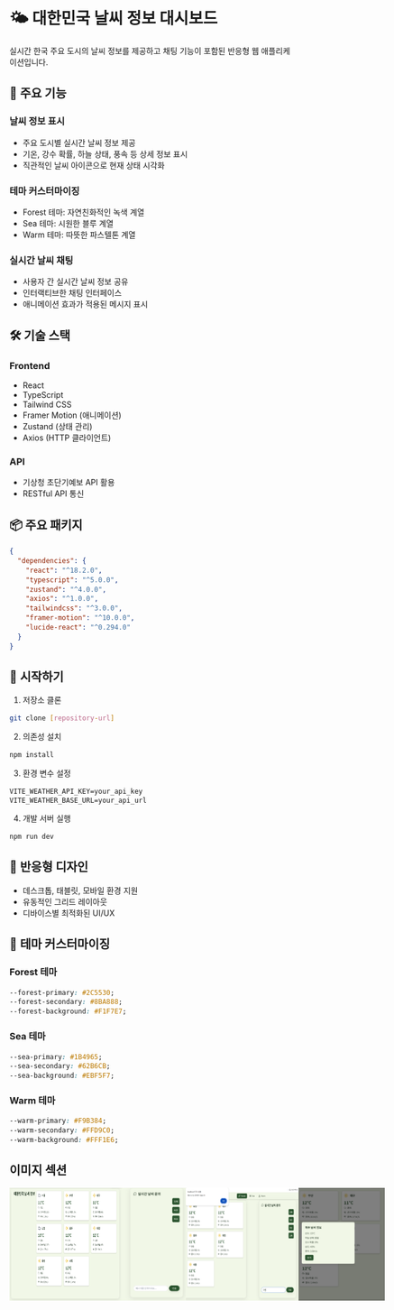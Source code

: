 # 🌤️ 대한민국 날씨 정보 대시보드

실시간 한국 주요 도시의 
날씨 정보를 제공하고 채팅 기능이 포함된 반응형 웹 애플리케이션입니다.

## 🌟 주요 기능

### 날씨 정보 표시
- 주요 도시별 실시간 날씨 정보 제공
- 기온, 강수 확률, 하늘 상태, 풍속 등 상세 정보 표시
- 직관적인 날씨 아이콘으로 현재 상태 시각화

### 테마 커스터마이징
- Forest 테마: 자연친화적인 녹색 계열
- Sea 테마: 시원한 블루 계열
- Warm 테마: 따뜻한 파스텔톤 계열

### 실시간 날씨 채팅
- 사용자 간 실시간 날씨 정보 공유
- 인터랙티브한 채팅 인터페이스
- 애니메이션 효과가 적용된 메시지 표시

## 🛠️ 기술 스택

### Frontend
- React
- TypeScript
- Tailwind CSS
- Framer Motion (애니메이션)
- Zustand (상태 관리)
- Axios (HTTP 클라이언트)

### API
- 기상청 초단기예보 API 활용
- RESTful API 통신

## 📦 주요 패키지

```json
{
  "dependencies": {
    "react": "^18.2.0",
    "typescript": "^5.0.0",
    "zustand": "^4.0.0",
    "axios": "^1.0.0",
    "tailwindcss": "^3.0.0",
    "framer-motion": "^10.0.0",
    "lucide-react": "^0.294.0"
  }
}
```

## 🚀 시작하기

1. 저장소 클론
```bash
git clone [repository-url]
```

2. 의존성 설치
```bash
npm install
```

3. 환경 변수 설정
```env
VITE_WEATHER_API_KEY=your_api_key
VITE_WEATHER_BASE_URL=your_api_url
```

4. 개발 서버 실행
```bash
npm run dev
```

## 📱 반응형 디자인
- 데스크톱, 태블릿, 모바일 환경 지원
- 유동적인 그리드 레이아웃
- 디바이스별 최적화된 UI/UX

## 🎨 테마 커스터마이징

### Forest 테마
```css
--forest-primary: #2C5530;
--forest-secondary: #8BA888;
--forest-background: #F1F7E7;
```

### Sea 테마
```css
--sea-primary: #1B4965;
--sea-secondary: #62B6CB;
--sea-background: #EBF5F7;
```

### Warm 테마
```css
--warm-primary: #F9B384;
--warm-secondary: #FFD9C0;
--warm-background: #FFF1E6;
```

## 이미지 섹션

<div style="display: flex; justify-content: space-between;">
  <img src="public/images/weather-app%201.png" alt="Image 1" width="200" height="200"/>
  <img src="public/images/weather-app%202.png" alt="Image 2" width="200" height="200"/>
  <img src="public/images/weather-app%203.png" alt="Image 3" width="200" height="200"/>
  <img src="public/images/weather-app%204.png" alt="Image 4" width="200" height="200"/>
</div>